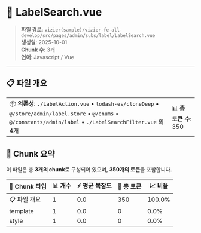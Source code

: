 # 📄 LabelSearch.vue

> **파일 경로**: `vizier(sample)/vizier-fe-all-develop/src/pages/admin/subs/label/LabelSearch.vue`  
> **생성일**: 2025-10-01  
> **Chunk 수**: 3개  
> **언어**: Javascript / Vue
---





## 📋 파일 개요

| | |
|--|--|
| 📦 **의존성**: `./LabelAction.vue` • `lodash-es/cloneDeep` • `@/store/admin/label.store` • `@/enums` • `@/constants/admin/label` • `./LabelSearchFilter.vue` 외 4개 | 📊 **총 토큰 수**: 350 |






## 🧩 Chunk 요약

이 파일은 총 **3개의 chunk**로 구성되어 있으며, **350개의 토큰**을 포함합니다.

| 🧩 Chunk 타입 | 📊 개수 | ⚡ 평균 복잡도 | 📝 총 토큰 | 📈 비율 |
|---------------|--------|-------------|----------|--------|
| 📋 파일 개요 | 1 | 0.0 | 350 | 100.0% |
| template | 1 | 0.0 | 0 | 0.0% |
| style | 1 | 0.0 | 0 | 0.0% |

